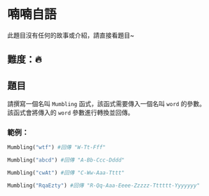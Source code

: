# 喃喃自語
此題目沒有任何的故事或介紹，請直接看題目~

## 難度：🔥

## 題目
請撰寫一個名叫 `Mumbling` 函式，該函式需要傳入一個名叫 `word` 的參數。<br>
該函式會將傳入的 `word` 參數進行轉換並回傳。

### 範例：
```python
Mumbling("wtf") #回傳 "W-Tt-Fff"

Mumbling("abcd") #回傳 "A-Bb-Ccc-Dddd"

Mumbling("cwAt") #回傳 "C-Ww-Aaa-Tttt"

Mumbling("RqaEzty") #回傳 "R-Qq-Aaa-Eeee-Zzzzz-Tttttt-Yyyyyyy"
```
